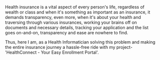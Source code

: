Health insurance is a vital aspect of every person's life, regardless of wealth or class and when it's something as important as an insurance, it demands transparency, even more, when it's about your health and traversing through various insurances, working your brains off on documents and necessary details, tracking your application and the list goes on-and-on, transparency and ease are nowhere to find.

Thus, here I am, as a Health Informatician solving this problem and making the entire insurance journey a hassle-free ride with my project-'HealthConnect - Your Easy Enrollment Portal'. 
